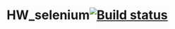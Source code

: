 # HW_selenium[![Build status](https://ci.appveyor.com/api/projects/status/vjum389vptri75g1?svg=true)](https://ci.appveyor.com/project/yuegeini/hw-selenium)
